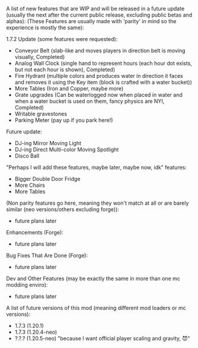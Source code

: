 A list of new features that are WIP and will be released in a future update (usually the next after the current public release, excluding public betas and alphas):
(These Features are usually made with 'parity' in mind so the experience is mostly the same):

1.7.2 Update (some features were requested):


* Conveyor Belt (slab-like and moves players in direction belt is moving visually, Completed)
* Analog Wall Clock (single hand to represent hours (each hour dot exists, but not each hour is shown), Completed)
* Fire Hydrant (multiple colors and produces water in direction it faces and removes it using the Key item (block is crafted with a water bucket))
* More Tables (Iron and Copper, maybe more)
* Grate upgrades (Can be waterlogged now when placed in water and when a water bucket is used on them, fancy physics are NYI, Completed)
* Writable gravestones
* Parking Meter (pay up if you park here!)

Future update:
* DJ-ing Mirror Moving Light
* DJ-ing Direct Multi-color Moving Spotlight
* Disco Ball

"Perhaps I will add these features, maybe later, maybe now, idk" features:
* Bigger Double Door Fridge
* More Chairs
* More Tables

(Non parity features go here, meaning they won't match at all or are barely similar (neo versions/others excluding forge)):
* future plans later

Enhancements (Forge):
* future plans later

Bug Fixes That Are Done (Forge):
* future plans later

Dev and Other Features (may be exactly the same in more than one mc modding enviro):
* future plans later

A list of future versions of this mod (meaning different mod loaders or mc versions):
* 1.7.3 (1.20.1)
* 1.7.3 (1.20.4-neo)
* ?.?.? (1.20.5-neo) "because I want official player scaling and gravity, 😈"

